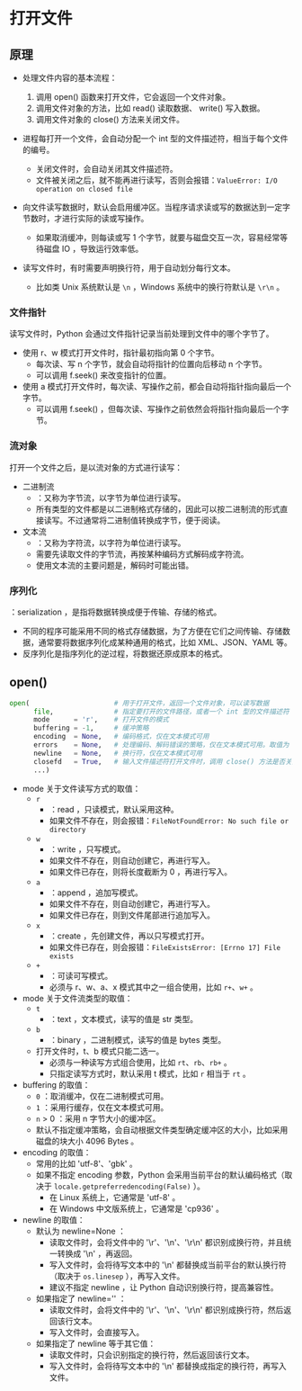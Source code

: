 # 打开文件

## 原理

- 处理文件内容的基本流程：
  1. 调用 open() 函数来打开文件，它会返回一个文件对象。
  2. 调用文件对象的方法，比如 read() 读取数据、 write() 写入数据。
  3. 调用文件对象的 close() 方法来关闭文件。

- 进程每打开一个文件，会自动分配一个 int 型的文件描述符，相当于每个文件的编号。
  - 关闭文件时，会自动关闭其文件描述符。
  - 文件被关闭之后，就不能再进行读写，否则会报错：`ValueError: I/O operation on closed file`
- 向文件读写数据时，默认会启用缓冲区。当程序请求读或写的数据达到一定字节数时，才进行实际的读或写操作。
  - 如果取消缓冲，则每读或写 1 个字节，就要与磁盘交互一次，容易经常等待磁盘 IO ，导致运行效率低。
- 读写文件时，有时需要声明换行符，用于自动划分每行文本。
  - 比如类 Unix 系统默认是 `\n` ，Windows 系统中的换行符默认是 `\r\n` 。

### 文件指针

读写文件时，Python 会通过文件指针记录当前处理到文件中的哪个字节了。
- 使用 r、w 模式打开文件时，指针最初指向第 0 个字节。
  - 每次读、写 n 个字节，就会自动将指针的位置向后移动 n 个字节。
  - 可以调用 f.seek() 来改变指针的位置。
- 使用 a 模式打开文件时，每次读、写操作之前，都会自动将指针指向最后一个字节。
  - 可以调用 f.seek() ，但每次读、写操作之前依然会将指针指向最后一个字节。

### 流对象

打开一个文件之后，是以流对象的方式进行读写：
- 二进制流
  - ：又称为字节流，以字节为单位进行读写。
  - 所有类型的文件都是以二进制格式存储的，因此可以按二进制流的形式直接读写。不过通常将二进制值转换成字节，便于阅读。
- 文本流
  - ：又称为字符流，以字符为单位进行读写。
  - 需要先读取文件的字节流，再按某种编码方式解码成字符流。
  - 使用文本流的主要问题是，解码时可能出错。

### 序列化

：serialization ，是指将数据转换成便于传输、存储的格式。
- 不同的程序可能采用不同的格式存储数据，为了方便在它们之间传输、存储数据，通常要将数据序列化成某种通用的格式，比如 XML、JSON、YAML 等。
- 反序列化是指序列化的逆过程，将数据还原成原本的格式。

## open()

```py
open(                     # 用于打开文件，返回一个文件对象，可以读写数据
      file,               # 指定要打开的文件路径，或者一个 int 型的文件描述符
      mode      = 'r',    # 打开文件的模式
      buffering = -1,     # 缓冲策略
      encoding  = None,   # 编码格式，仅在文本模式可用
      errors    = None,   # 处理编码、解码错误的策略，仅在文本模式可用。取值为 None 时相当于 'strict' ，会抛出异常
      newline   = None,   # 换行符，仅在文本模式可用
      closefd   = True,   # 输入文件描述符打开文件时，调用 close() 方法是否关闭该文件描述符
      ...)
```
- mode 关于文件读写方式的取值：
  - `r`
    - ：read ，只读模式，默认采用这种。
    - 如果文件不存在，则会报错：`FileNotFoundError: No such file or directory`
  - `w`
    - ：write ，只写模式。
    - 如果文件不存在，则自动创建它，再进行写入。
    - 如果文件已存在，则将长度截断为 0 ，再进行写入。
  - `a`
    - ：append ，追加写模式。
    - 如果文件不存在，则自动创建它，再进行写入。
    - 如果文件已存在，则到文件尾部进行追加写入。
  - `x`
    - ：create ，先创建文件，再以只写模式打开。
    - 如果文件已存在，则会报错：`FileExistsError: [Errno 17] File exists`
  - `+`
    - ：可读可写模式。
    - 必须与 r、w、a、x 模式其中之一组合使用，比如 `r+`、`w+` 。
- mode 关于文件流类型的取值：
  - `t`
    - ：text ，文本模式，读写的值是 str 类型。
  - `b`
    - ：binary ，二进制模式，读写的值是 bytes 类型。
  - 打开文件时，t、b 模式只能二选一。
    - 必须与一种读写方式组合使用，比如 `rt`、`rb`、`rb+` 。
    - 只指定读写方式时，默认采用 t 模式，比如 `r` 相当于 `rt` 。
- buffering 的取值：
  - `0` ：取消缓冲，仅在二进制模式可用。
  - `1` ：采用行缓存，仅在文本模式可用。
  - `n` > 0 ：采用 n 字节大小的缓冲区。
  - 默认不指定缓冲策略，会自动根据文件类型确定缓冲区的大小，比如采用磁盘的块大小 4096 Bytes 。
- encoding 的取值：
  - 常用的比如 'utf-8'、'gbk' 。
  - 如果不指定 encoding 参数，Python 会采用当前平台的默认编码格式（取决于 `locale.getpreferredencoding(False)` ）。
    - 在 Linux 系统上，它通常是 'utf-8' 。
    - 在 Windows 中文版系统上，它通常是 'cp936' 。
- newline 的取值：
  - 默认为 newline=None ：
    - 读取文件时，会将文件中的 '\r'、'\n'、'\r\n' 都识别成换行符，并且统一转换成 '\n' ，再返回。
    - 写入文件时，会将待写文本中的 '\n' 都替换成当前平台的默认换行符（取决于 `os.linesep` ），再写入文件。
    - 建议不指定 newline ，让 Python 自动识别换行符，提高兼容性。
  - 如果指定了 newline='' ：
    - 读取文件时，会将文件中的 '\r'、'\n'、'\r\n' 都识别成换行符，然后返回该行文本。
    - 写入文件时，会直接写入。
  - 如果指定了 newline 等于其它值：
    - 读取文件时，只会识别指定的换行符，然后返回该行文本。
    - 写入文件时，会将待写文本中的 '\n' 都替换成指定的换行符，再写入文件。


